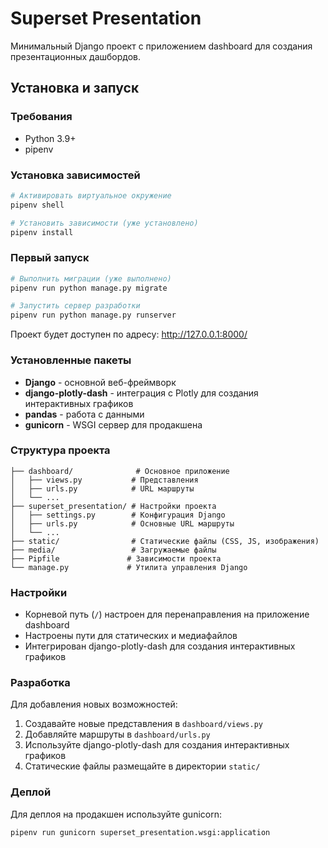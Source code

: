 # Superset Presentation

Минимальный Django проект с приложением dashboard для создания презентационных дашбордов.

## Установка и запуск

### Требования
- Python 3.9+
- pipenv

### Установка зависимостей
```bash
# Активировать виртуальное окружение
pipenv shell

# Установить зависимости (уже установлено)
pipenv install
```

### Первый запуск
```bash
# Выполнить миграции (уже выполнено)
pipenv run python manage.py migrate

# Запустить сервер разработки
pipenv run python manage.py runserver
```

Проект будет доступен по адресу: http://127.0.0.1:8000/

### Установленные пакеты
- **Django** - основной веб-фреймворк
- **django-plotly-dash** - интеграция с Plotly для создания интерактивных графиков
- **pandas** - работа с данными
- **gunicorn** - WSGI сервер для продакшена

### Структура проекта
```
├── dashboard/              # Основное приложение
│   ├── views.py           # Представления
│   ├── urls.py            # URL маршруты
│   └── ...
├── superset_presentation/ # Настройки проекта
│   ├── settings.py        # Конфигурация Django
│   ├── urls.py            # Основные URL маршруты
│   └── ...
├── static/                # Статические файлы (CSS, JS, изображения)
├── media/                 # Загружаемые файлы
├── Pipfile               # Зависимости проекта
└── manage.py             # Утилита управления Django
```

### Настройки
- Корневой путь (`/`) настроен для перенаправления на приложение dashboard
- Настроены пути для статических и медиафайлов
- Интегрирован django-plotly-dash для создания интерактивных графиков

### Разработка
Для добавления новых возможностей:
1. Создавайте новые представления в `dashboard/views.py`
2. Добавляйте маршруты в `dashboard/urls.py`
3. Используйте django-plotly-dash для создания интерактивных графиков
4. Статические файлы размещайте в директории `static/`

### Деплой
Для деплоя на продакшен используйте gunicorn:
```bash
pipenv run gunicorn superset_presentation.wsgi:application
```